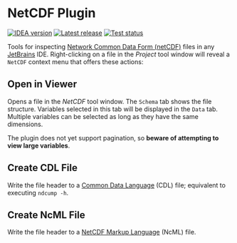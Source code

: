 # NetCDF Plugin

[![IDEA version][1]][7]
[![Latest release][2]][3]
[![Test status][4]][5]

[1]: https://img.shields.io/static/v1?label=IDEA&message=2022.1%2B&color=informational
[2]: https://img.shields.io/github/v/release/mdklatt/idea-netcdf-plugin?sort=semver
[3]: https://github.com/mdklatt/idea-netcdf-plugin/releases
[4]: https://github.com/mdklatt/idea-netcdf-plugin/actions/workflows/test.yml/badge.svg
[5]: https://github.com/mdklatt/idea-netcdf-plugin/actions/workflows/test.yml


<!-- Plugin description -->

Tools for inspecting [Network Common Data Form (netCDF)][6] files in any
[JetBrains][7] IDE. Right-clicking on a file in the *Project* tool window will
reveal a `NetCDF` context menu that offers these actions:

## Open in Viewer

Opens a file in the *NetCDF* tool window. The `Schema` tab shows the file
structure. Variables selected in this tab will be displayed in the `Data` tab. 
Multiple variables can be selected as long as they have the same dimensions.

The plugin does not yet support pagination, so **beware of attempting to view
large variables**.

## Create CDL File

Write the file header to a [Common Data Language][8] (CDL) file; equivalent to
executing `ndcump -h`.

## Create NcML File

Write the file header to a [NetCDF Markup Language][9] (NcML) file.


[6]: https://www.unidata.ucar.edu/software/netcdf
[7]: https://www.jetbrains.com
[8]: https://docs.unidata.ucar.edu/nug/current/netcdf_utilities_guide.html
[9]: https://docs.unidata.ucar.edu/netcdf-java/current/userguide/ncml_overview.html

<!-- Plugin description end -->
